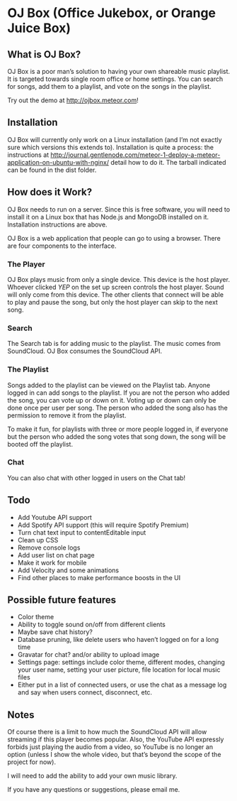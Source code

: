 # OJ Box (Office Jukebox, or Orange Juice Box)

## What is OJ Box?
OJ Box is a poor man’s solution to having your own shareable music playlist.
It is targeted towards single room office or home settings. You can search for
songs, add them to a playlist, and vote on the songs in the playlist.

Try out the demo at http://ojbox.meteor.com!

## Installation
OJ Box will currently only work on a Linux installation (and I’m not exactly
sure which versions this extends to). Installation is quite a process: the
instructions at
http://journal.gentlenode.com/meteor-1-deploy-a-meteor-application-on-ubuntu-with-nginx/
detail how to do it. The tarball indicated can be found in the dist folder.

## How does it Work?
OJ Box needs to run on a server. Since this is free software, you will need to
install it on a Linux box that has Node.js and MongoDB installed on it.
Installation instructions are above.

OJ Box is a web application that people can go to using a browser.
There are four components to the interface.

### The Player
OJ Box plays music from only a single device. This device is the host player.
Whoever clicked *YEP* on the set up screen controls the host player. Sound will
only come from this device. The other clients that connect will be able to play
and pause the song, but only the host player can skip to the next song.

### Search
The Search tab is for adding music to the playlist. The music comes from
SoundCloud. OJ Box consumes the SoundCloud API.

### The Playlist
Songs added to the playlist can be viewed on the Playlist tab. Anyone logged in
can add songs to the playlist. If you are not the person who added the song,
you can vote up or down on it. Voting up or down can only be done once per user
per song. The person who added the song also has the permission to remove it
from the playlist.

To make it fun, for playlists with three or more people logged in, if everyone
but the person who added the song votes that song down, the song will be booted
off the playlist.

### Chat
You can also chat with other logged in users on the Chat tab!

## Todo
- Add Youtube API support
- Add Spotify API support (this will require Spotify Premium)
- Turn chat text input to contentEditable input
- Clean up CSS
- Remove console logs
- Add user list on chat page
- Make it work for mobile
- Add Velocity and some animations
- Find other places to make performance boosts in the UI

## Possible future features
- Color theme
- Ability to toggle sound on/off from different clients
- Maybe save chat history?
- Database pruning, like delete users who haven’t logged on for a long time
- Gravatar for chat? and/or ability to upload image
- Settings page: settings include color theme, different modes, changing your
user name, setting your user picture, file location for local music files
- Either put in a list of connected users, or use the chat as a message log
and say when users connect, disconnect, etc.

## Notes
Of course there is a limit to how much the SoundCloud API will allow
streaming if this player becomes popular. Also, the YouTube API expressly
forbids just playing the audio from a video, so YouTube is no longer an
option (unless I show the whole video, but that’s beyond the scope of
the project for now).

I will need to add the ability to add your own music library.

If you have any questions or suggestions, please
email me.

